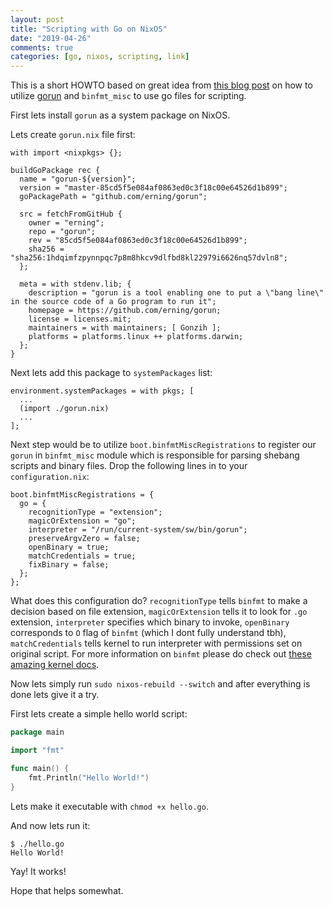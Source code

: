 ```yaml
---
layout: post
title: "Scripting with Go on NixOS"
date: "2019-04-26"
comments: true
categories: [go, nixos, scripting, link]
---
```


This is a short HOWTO based on great idea from [this blog post](https://blog.cloudflare.com/using-go-as-a-scripting-language-in-linux/) on how
to utilize [gorun](https://github.com/erning/gorun) and `binfmt_misc` to use go files for scripting.

<!--more-->

First lets install `gorun` as a system package on NixOS.

Lets create `gorun.nix` file first:

```
with import <nixpkgs> {};

buildGoPackage rec {
  name = "gorun-${version}";
  version = "master-85cd5f5e084af0863ed0c3f18c00e64526d1b899";
  goPackagePath = "github.com/erning/gorun";

  src = fetchFromGitHub {
    owner = "erning";
    repo = "gorun";
    rev = "85cd5f5e084af0863ed0c3f18c00e64526d1b899";
    sha256 = "sha256:1hdqimfzpynnpqc7p8m8hkcv9dlfbd8kl22979i6626nq57dvln8";
  };

  meta = with stdenv.lib; {
    description = "gorun is a tool enabling one to put a \"bang line\" in the source code of a Go program to run it";
    homepage = https://github.com/erning/gorun;
    license = licenses.mit;
    maintainers = with maintainers; [ Gonzih ];
    platforms = platforms.linux ++ platforms.darwin;
  };
}
```

Next lets add this package to `systemPackages` list:

```
environment.systemPackages = with pkgs; [
  ...
  (import ./gorun.nix)
  ...
];
```

Next step would be to utilize `boot.binfmtMiscRegistrations` to register our `gorun` in `binfmt_misc` module which is
responsible for parsing shebang scripts and binary files. Drop the following lines in to your `configuration.nix`:

```
boot.binfmtMiscRegistrations = {
  go = {
    recognitionType = "extension";
    magicOrExtension = "go";
    interpreter = "/run/current-system/sw/bin/gorun";
    preserveArgvZero = false;
    openBinary = true;
    matchCredentials = true;
    fixBinary = false;
  };
};
```

What does this configuration do? `recognitionType` tells `binfmt` to make a decision based on file extension,
`magicOrExtension` tells it to look for `.go` extension, `interpreter` specifies which binary to invoke,
`openBinary` corresponds to `O` flag of `binfmt` (which I dont fully understand tbh), `matchCredentials` tells kernel to run
interpreter with permissions set on original script. For more information on `binfmt` please do check out [these amazing kernel docs](https://www.kernel.org/doc/html/v4.14/admin-guide/binfmt-misc.html).

Now lets simply run `sudo nixos-rebuild --switch` and after everything is done lets give it a try.

First lets create a simple hello world script:

```go
package main

import "fmt"

func main() {
	fmt.Println("Hello World!")
}
```

Lets make it executable with `chmod +x hello.go`.

And now lets run it:

```
$ ./hello.go
Hello World!
```

Yay! It works!

Hope that helps somewhat.
